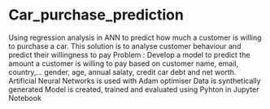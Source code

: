 # Car_purchase_prediction
Using regression analysis in ANN to predict how much a customer is willing to purchase a car.
This solution is to analyse customer behaviour and predict their willingness to pay
Problem : Develop a model to predict the amount a customer is willing to pay based on customer name, email, country,...
gender, age, annual salaty, credit car debt and net worth.
Artificial Neural Networks is used with Adam optimiser
Data is synthetically generated
Model is created, trained and evaluated using Pyhton in Jupyter Notebook
